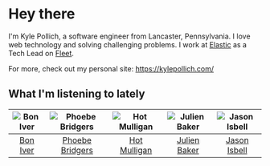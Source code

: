 # Hey there


I'm Kyle Pollich, a software engineer from Lancaster, Pennsylvania. I love web technology and solving challenging problems.
I work at [Elastic](https://www.elastic.co/) as a Tech Lead on [Fleet](https://www.elastic.co/guide/en/fleet/current/fleet-overview.html).

For more, check out my personal site: https://kylepollich.com/

## What I'm listening to lately

<!-- begin artists -->
  |![Bon Iver](https://i.scdn.co/image/ab6761610000f17867be065df01f37a3880216be)|![Phoebe Bridgers](https://i.scdn.co/image/ab6761610000f178626686e362d30246e816cc5b)|![Hot Mulligan](https://i.scdn.co/image/ab6761610000f17868b38733c6556293df8687a1)|![Julien Baker](https://i.scdn.co/image/ab6761610000f17809239cf62ab2187c023fcee4)|![Jason Isbell](https://i.scdn.co/image/ab6761610000f1784d03c4e0dacde5c1702c7c2f)|
  |:---:|:---:|:---:|:---:|:---:|
  |[Bon Iver](https://open.spotify.com/artist/4LEiUm1SRbFMgfqnQTwUbQ)|[Phoebe Bridgers](https://open.spotify.com/artist/1r1uxoy19fzMxunt3ONAkG)|[Hot Mulligan](https://open.spotify.com/artist/1lKZzN2d4IqiEYxyECIEHI)|[Julien Baker](https://open.spotify.com/artist/12zbUHbPHL5DGuJtiUfsip)|[Jason Isbell](https://open.spotify.com/artist/3Q8wgwyVVv0z4UEh1HB0KY)|
<!-- end artists -->
